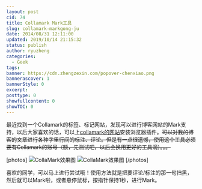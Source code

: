 ```yaml
---
layout: post
cid: 74
title: Collamark Mark工具
slug: collamark-markgong-ju
date: 2014/08/31 12:11:00
updated: 2019/10/14 21:15:32
status: publish
author: ryuzheng
categories: 
  - Geek
tags: 
banner: https://cdn.zhengzexin.com/popover-chenxiao.png
bannerascover: 1
bannerStyle: 0
excerpt: 
posttype: 0
showfullcontent: 0
showTOC: 0
---
```



最近找到一个Collamark的标签、标记网站，发现可以进行博客网站的Mark支持，以后大家喜欢的话，可以上[collamark的网站](http://collamark.com)安装浏览器插件。<del>可以对我的博客的文章进行各种字里行间的标注、评论。但是有一点很遗憾，使用这个工具必须要有Collamark的账号（额，先测试吧，以后会换用更好的工具滴）。。。</del>

[photos]
![CollaMark效果图](https://cdn.zhengzexin.com/popover-chenxiao.png)
![CollaMark效果图](https://cdn.zhengzexin.com/collamark-ding-2.png)
[/photos]

喜欢的同学，可以马上进行尝试哦！使用方法就是把要评论/标注的那一句扫黑，然后就可以Mark啦，或者悬停鼠标，按指针保持1秒，进行Mark。

